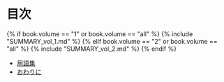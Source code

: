 

<div id="sect_title_text"></div>

# 目次

<div id="sect_title_img_0_0"></div>


{% if book.volume == "1"  or book.volume == "all" %}
{% include "SUMMARY_vol_1.md" %}
{% elif book.volume == "2" or book.volume == "all" %}
{% include "SUMMARY_vol_2.md" %}
{% endif %}


* [用語集](body/Glossary.md)
* [おわりに](body/Conclusion.md)
